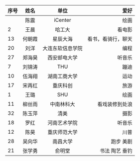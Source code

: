 |序号    | 姓名        |  单位    |  爱好       |
| :---        |   :----:    |   :----:    |          ---: |
|          | 陈震     |  iCenter    |     绘画     |
|     2     |  王晨    |  哈工大    |    看电影      |
|     13    |  何朝霞    |  星辰大海   |    看书，看骑行，聊天      |
|     20     |  刘洋    |  大连东软信息学院    |    编程      |
|     27     |  郑海昊    |  西安邮电大学    |    听音乐      |
|  7        |   刘锦涛   |    THU  |     蹦迪     |
|  10        |   伍海翔   |    湖南工商大学  |     运动    |
|   17       |     宋再红 |    重庆科创  |     旅游    |
|  1  | 王璐    |  SHU  |     绘画     |
|     11     |  柳丝雨    |  中南林科大    |    看戏装修到处浪      |
|    32   |  陈玉萍   |  清美   |    摄影      |
|  18 | 罗红   |  河南艺术学院  |  听音乐   |
|  12   | 陈昊   |  重庆师范大学    |     川普     |
|  28  | 吴向华    |  南昌大学  |    跑步 美剧     |
|  21  | 张学勇    |  俞明堂  |    书法 陶艺 垂钓     |
